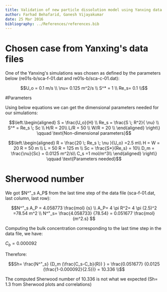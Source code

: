 ```yaml
---
title: Validation of new particle dissolution model using Yanxing data
author: Farhad Behafarid, Ganesh Vijayakumar
date: 25 Mar 2016
bibliography: ../References/references.bib
---
```




# Chosen case from Yanxing's data files
One of the Yanxing's simulations was chosen as defined by the parameters below (re01s-b/sca-f-01.dat and re01s-b/sca-c-01.dat):

~~~math
U_o = 0.1 m/s \\
\nu= 0.125 m^2/s \\
S^* = 1 \\
Re_s= 0.1 \\
~~~

<!---
The output plots are presented in Figures below

#### Figure: {#Chhosen-Case-Scalar}
![Sc=10](./yanxingSphereData/re01s-b/scalar_Both_Re01_Sc10.png){width=50%}
Caption: Total scalar released form Yanxing data 

#### Figure: {#Chhosen-Case-Flux}
![Sc=10](./yanxingSphereData/re01s-b/Scalar_Release_At_each_Timestep_SC10_REs01_25_Mar_16_Farhad.png){width=50%}
Caption: $q^"A$  from Yanxing data

#### Figure: {#Chhosen-Case-Cb}
![Sc=10](./yanxingSphereData/re01s-b/Cb_over_Cs_Re01_Sc10.png){width=50%}
Caption: $C_b/C_s$ based on Yanxing data 
--->




#Parameters

Using below equations we can get the dimensional parameters needed for our simulations:

~~~math
\left.\begin{aligned}
S    = \frac{U_o}{H} \\
Re_s = \frac{S \; R^2}{ \nu} \\
S^*  = Re_s \; Sc \\
H/R = 20\\
L/R = 50 \\
W/R = 20 \\
\end{aligned}
\right\}
\qquad \text{Non-dimensional parameters}
~~~


~~~math
\left.\begin{aligned}
R   = \frac{20 \; Re_s \; \nu }{U_o} =2.5 m\\
H = W = 20 R = 50 m  \\
L = 50 R = 125 m \\
Sc  = \frac{S*}{Re_s} = 10\\
D_m = \frac{\nu}{Sc} = 0.0125 m^2/s\\
C_s =1 mol/m^3\\
\end{aligned}
\right\}
\qquad \text{Parameters needed}
~~~





# Sherwood number 

We got $N^"_s A_P$ from the last time step of the data file (sca-f-01.dat, last column, last row):


~~~math
N^"_s A_P =  4.058773 \frac{mol} {s} \\
A_P= 4 \pi R^2= 4 \pi (2.5)^2 =78.54 m^2 \\
N^"_s= \frac{4.058733} {78.54} = 0.051677 \frac{mol} {m^2.s} 
~~~

Computing the bulk concentration corresponding to the last time step in the data file, we have:

$C_b= 0.000092$

Therefore:

~~~math
Sh= \frac{N^"_s} {D_m  (\frac{C_s-C_b}{R}) } = \frac{0.051677} {0.0125 (\frac{1-0.000092}{2.5})} = 10.336   \\
~~~

The computed Sherwood number of 10.336 is not what we  expected (Sh= 1.3 from Sherwood plots and correlations)






